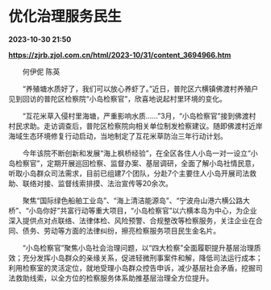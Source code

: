 # 优化治理服务民生

**2023-10-30 21:50**

**https://zjrb.zjol.com.cn/html/2023-10/31/content_3694966.htm**

　　何伊伲 陈英

　　“养殖塘水质好了，我们可以放心养虾了。”近日，普陀区六横镇佛渡村养殖户见到回访的普陀区检察院“小岛检察官”，欣喜地说起村里环境的变化。

　　“互花米草入侵村里海塘，严重影响水质……”3月，“小岛检察官”接到佛渡村村民求助。走访调查后，普陀区检察院向相关单位制发检察建议。随即佛渡村近岸海域生态环境修复行动启动，当地制定了互花米草防治三年行动计划。

　　今年该院不断创新和发展“海上枫桥经验”，在全区各住人小岛一对一设立“小岛检察官”，定期开展巡回检察、监督办案、基层调研，全面了解小岛社情民意，听取小岛群众司法需求，目前已组建7个团队，分赴7个主要住人小岛开展司法救助、联络对接、监督线索排摸、法治宣传等20余次。

　　聚焦“国际绿色船舶工业岛”、“海上清洁能源岛”、“宁波舟山港六横公路大桥”、“小岛你好”共富行动等重大项目，“小岛检察官”以六横本岛为中心，为企业深入提供点对点联络、法律体检、风险预警、合规整改等检察服务，关注企业在合同、债务、劳动等方面的法律纠纷，擦亮检察服务项目民生金名片。

　　“小岛检察官”聚焦小岛社会治理问题，以“四大检察”全面履职提升基层治理质效；充分发挥小岛群众的亲缘关系，促进轻微刑事案件和解，降低司法运行成本；利用检察室的灵活定位，就地受理小岛群众控告申诉，减少基层社会矛盾，挖掘司法救助线索，以全方位的检察服务体系助推基层治理全方位提升。